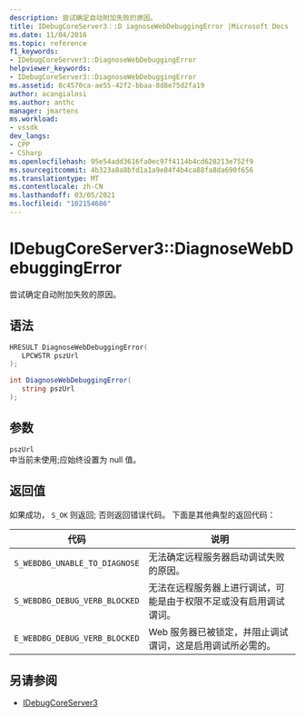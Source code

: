 ```yaml
---
description: 尝试确定自动附加失败的原因。
title: IDebugCoreServer3：:D iagnoseWebDebuggingError |Microsoft Docs
ms.date: 11/04/2016
ms.topic: reference
f1_keywords:
- IDebugCoreServer3::DiagnoseWebDebuggingError
helpviewer_keywords:
- IDebugCoreServer3::DiagnoseWebDebuggingError
ms.assetid: 8c4570ca-ae55-42f2-bbaa-8d8e75d2fa19
author: acangialosi
ms.author: anthc
manager: jmartens
ms.workload:
- vssdk
dev_langs:
- CPP
- CSharp
ms.openlocfilehash: 95e54add3616fa0ec97f4114b4cd628213e752f9
ms.sourcegitcommit: 4b323a8a8bfd1a1a9e84f4b4ca88fa8da690f656
ms.translationtype: MT
ms.contentlocale: zh-CN
ms.lasthandoff: 03/05/2021
ms.locfileid: "102154686"
---
```

# <a name="idebugcoreserver3diagnosewebdebuggingerror"></a>IDebugCoreServer3::DiagnoseWebDebuggingError
尝试确定自动附加失败的原因。

## <a name="syntax"></a>语法

```cpp
HRESULT DiagnoseWebDebuggingError(
   LPCWSTR pszUrl
);
```

```csharp
int DiagnoseWebDebuggingError(
   string pszUrl
);
```

## <a name="parameters"></a>参数
`pszUrl`\
中当前未使用;应始终设置为 null 值。

## <a name="return-value"></a>返回值
 如果成功， `S_OK` 则返回; 否则返回错误代码。 下面是其他典型的返回代码：

|代码|说明|
|----------|-----------------|
|`S_WEBDBG_UNABLE_TO_DIAGNOSE`|无法确定远程服务器启动调试失败的原因。|
|`S_WEBDBG_DEBUG_VERB_BLOCKED`|无法在远程服务器上进行调试，可能是由于权限不足或没有启用调试谓词。|
|`E_WEBDBG_DEBUG_VERB_BLOCKED`|Web 服务器已被锁定，并阻止调试谓词，这是启用调试所必需的。|

## <a name="see-also"></a>另请参阅
- [IDebugCoreServer3](../../../extensibility/debugger/reference/idebugcoreserver3.md)
